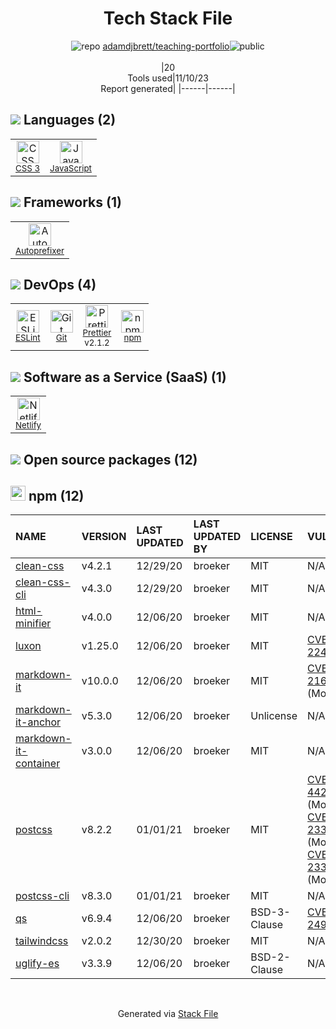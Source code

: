 <!--
--- Readme.md Snippet without images Start ---
## Tech Stack
adamdjbrett/teaching-portfolio is built on the following main stack:
- [JavaScript](https://developer.mozilla.org/en-US/docs/Web/JavaScript) – Languages
- [Autoprefixer](https://github.com/postcss/autoprefixer) – CSS Pre-processors / Extensions
- [Netlify](https://www.netlify.com/) – Static Web Hosting
- [ESLint](http://eslint.org/) – Code Review
- [Prettier](https://prettier.io/) – Code Review

Full tech stack [here](/techstack.md)
--- Readme.md Snippet without images End ---

--- Readme.md Snippet with images Start ---
## Tech Stack
adamdjbrett/teaching-portfolio is built on the following main stack:
- <img width='25' height='25' src='https://img.stackshare.io/service/1209/javascript.jpeg' alt='JavaScript'/> [JavaScript](https://developer.mozilla.org/en-US/docs/Web/JavaScript) – Languages
- <img width='25' height='25' src='https://img.stackshare.io/service/2202/72d087642cfce6fef6f2dabec5bf49e8_400x400.png' alt='Autoprefixer'/> [Autoprefixer](https://github.com/postcss/autoprefixer) – CSS Pre-processors / Extensions
- <img width='25' height='25' src='https://img.stackshare.io/service/2748/default_5dfbb146cf22182bca88c7d07f2515a5888fc12a.jpg' alt='Netlify'/> [Netlify](https://www.netlify.com/) – Static Web Hosting
- <img width='25' height='25' src='https://img.stackshare.io/service/3337/Q4L7Jncy.jpg' alt='ESLint'/> [ESLint](http://eslint.org/) – Code Review
- <img width='25' height='25' src='https://img.stackshare.io/service/7035/default_66f265943abed56bcdbfca1c866a4261b1fbb063.jpg' alt='Prettier'/> [Prettier](https://prettier.io/) – Code Review

Full tech stack [here](/techstack.md)
--- Readme.md Snippet with images End ---
-->
<div align="center">

# Tech Stack File
![](https://img.stackshare.io/repo.svg "repo") [adamdjbrett/teaching-portfolio](https://github.com/adamdjbrett/teaching-portfolio)![](https://img.stackshare.io/public_badge.svg "public")
<br/><br/>
|20<br/>Tools used|11/10/23 <br/>Report generated|
|------|------|
</div>

## <img src='https://img.stackshare.io/languages.svg'/> Languages (2)
<table><tr>
  <td align='center'>
  <img width='36' height='36' src='https://img.stackshare.io/service/6727/css.png' alt='CSS 3'>
  <br>
  <sub><a href="https://developer.mozilla.org/en-US/docs/Web/CSS/CSS3">CSS 3</a></sub>
  <br>
  <sub></sub>
</td>

<td align='center'>
  <img width='36' height='36' src='https://img.stackshare.io/service/1209/javascript.jpeg' alt='JavaScript'>
  <br>
  <sub><a href="https://developer.mozilla.org/en-US/docs/Web/JavaScript">JavaScript</a></sub>
  <br>
  <sub></sub>
</td>

</tr>
</table>

## <img src='https://img.stackshare.io/frameworks.svg'/> Frameworks (1)
<table><tr>
  <td align='center'>
  <img width='36' height='36' src='https://img.stackshare.io/service/2202/72d087642cfce6fef6f2dabec5bf49e8_400x400.png' alt='Autoprefixer'>
  <br>
  <sub><a href="https://github.com/postcss/autoprefixer">Autoprefixer</a></sub>
  <br>
  <sub></sub>
</td>

</tr>
</table>

## <img src='https://img.stackshare.io/devops.svg'/> DevOps (4)
<table><tr>
  <td align='center'>
  <img width='36' height='36' src='https://img.stackshare.io/service/3337/Q4L7Jncy.jpg' alt='ESLint'>
  <br>
  <sub><a href="http://eslint.org/">ESLint</a></sub>
  <br>
  <sub></sub>
</td>

<td align='center'>
  <img width='36' height='36' src='https://img.stackshare.io/service/1046/git.png' alt='Git'>
  <br>
  <sub><a href="http://git-scm.com/">Git</a></sub>
  <br>
  <sub></sub>
</td>

<td align='center'>
  <img width='36' height='36' src='https://img.stackshare.io/service/7035/default_66f265943abed56bcdbfca1c866a4261b1fbb063.jpg' alt='Prettier'>
  <br>
  <sub><a href="https://prettier.io/">Prettier</a></sub>
  <br>
  <sub>v2.1.2</sub>
</td>

<td align='center'>
  <img width='36' height='36' src='https://img.stackshare.io/service/1120/lejvzrnlpb308aftn31u.png' alt='npm'>
  <br>
  <sub><a href="https://www.npmjs.com/">npm</a></sub>
  <br>
  <sub></sub>
</td>

</tr>
</table>

## <img src='https://img.stackshare.io/saas.svg'/> Software as a Service (SaaS) (1)
<table><tr>
  <td align='center'>
  <img width='36' height='36' src='https://img.stackshare.io/service/2748/default_5dfbb146cf22182bca88c7d07f2515a5888fc12a.jpg' alt='Netlify'>
  <br>
  <sub><a href="https://www.netlify.com/">Netlify</a></sub>
  <br>
  <sub></sub>
</td>

</tr>
</table>


## <img src='https://img.stackshare.io/group.svg' /> Open source packages (12)</h2>

## <img width='24' height='24' src='https://img.stackshare.io/service/1120/lejvzrnlpb308aftn31u.png'/> npm (12)

|NAME|VERSION|LAST UPDATED|LAST UPDATED BY|LICENSE|VULNERABILITIES|
|:------|:------|:------|:------|:------|:------|
|[clean-css](https://www.npmjs.com/clean-css)|v4.2.1|12/29/20|broeker |MIT|N/A|
|[clean-css-cli](https://www.npmjs.com/clean-css-cli)|v4.3.0|12/29/20|broeker |MIT|N/A|
|[html-minifier](https://www.npmjs.com/html-minifier)|v4.0.0|12/06/20|broeker |MIT|N/A|
|[luxon](https://www.npmjs.com/luxon)|v1.25.0|12/06/20|broeker |MIT|[CVE-2023-22467](https://github.com/advisories/GHSA-3xq5-wjfh-ppjc) (High)|
|[markdown-it](https://www.npmjs.com/markdown-it)|v10.0.0|12/06/20|broeker |MIT|[CVE-2022-21670](https://github.com/advisories/GHSA-6vfc-qv3f-vr6c) (Moderate)|
|[markdown-it-anchor](https://www.npmjs.com/markdown-it-anchor)|v5.3.0|12/06/20|broeker |Unlicense|N/A|
|[markdown-it-container](https://www.npmjs.com/markdown-it-container)|v3.0.0|12/06/20|broeker |MIT|N/A|
|[postcss](https://www.npmjs.com/postcss)|v8.2.2|01/01/21|broeker |MIT|[CVE-2023-44270](https://github.com/advisories/GHSA-7fh5-64p2-3v2j) (Moderate)<br/>[CVE-2021-23382](https://github.com/advisories/GHSA-566m-qj78-rww5) (Moderate)<br/>[CVE-2021-23368](https://github.com/advisories/GHSA-hwj9-h5mp-3pm3) (Moderate)|
|[postcss-cli](https://www.npmjs.com/postcss-cli)|v8.3.0|01/01/21|broeker |MIT|N/A|
|[qs](https://www.npmjs.com/qs)|v6.9.4|12/06/20|broeker |BSD-3-Clause|[CVE-2022-24999](https://github.com/advisories/GHSA-hrpp-h998-j3pp) (High)|
|[tailwindcss](https://www.npmjs.com/tailwindcss)|v2.0.2|12/30/20|broeker |MIT|N/A|
|[uglify-es](https://www.npmjs.com/uglify-es)|v3.3.9|12/06/20|broeker |BSD-2-Clause|N/A|

<br/>
<div align='center'>

Generated via [Stack File](https://github.com/apps/stack-file)
